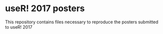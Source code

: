 # useR! 2017 posters

This repository contains files necessary to reproduce the posters submitted 
to useR! 2017


